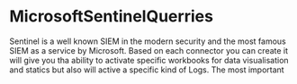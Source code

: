 # MicrosoftSentinelQuerries
Sentinel is a well known SIEM in the modern security and the most famous SIEM as a service by Microsoft. Based on each connector you can create it will give you tha ability to activate specific workbooks for data visualisation and statics but also will active a specific kind of Logs.
The most important 
